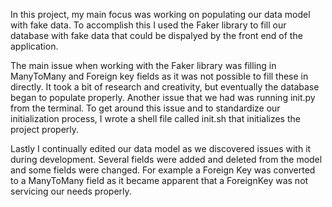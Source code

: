 In this project, my main focus was working on populating our data model with fake data.
To accomplish this I used the Faker library to fill our database with fake data that could
be dispalyed by the front end of the application.

The main issue when working with the Faker library was filling in ManyToMany and Foreign key fields as it was not possible to fill these in directly. It took a bit of research and creativity, but eventually the database began to populate properly. Another issue that we had was running init.py from the terminal. To get around this issue and to standardize our initialization process, I wrote a shell file called init.sh that initializes the project properly.

Lastly I continually edited our data model as we discovered issues with it during development. Several fields were added and deleted from the model and some fields were changed. For example a Foreign Key was converted to  a ManyToMany field as it became apparent that a ForeignKey was not servicing our needs properly.
